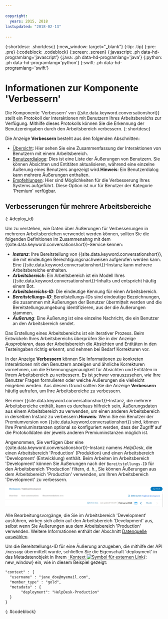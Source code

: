 ```yaml
---

copyright:
  years: 2015, 2018
lastupdated: "2018-02-13"

---
```


{:shortdesc: .shortdesc}
{:new_window: target="_blank"}
{:tip: .tip}
{:pre: .pre}
{:codeblock: .codeblock}
{:screen: .screen}
{:javascript: .ph data-hd-programlang='javascript'}
{:java: .ph data-hd-programlang='java'}
{:python: .ph data-hd-programlang='python'}
{:swift: .ph data-hd-programlang='swift'}

# Informationen zur Komponente 'Verbessern'

Die Komponente 'Verbessern' von {{site.data.keyword.conversationshort}} stellt ein Protokoll der Interaktionen mit Benutzern Ihres Arbeitsbereichs zur Verfügung. Mithilfe dieses Protokolls können Sie die Erkennung der Benutzereingaben durch den Arbeitsbereich verbessern.
{: shortdesc}

Die Anzeige **Verbessern** besteht aus den folgenden Abschnitten:

* [Übersicht](logs_oview.html): Hier sehen Sie eine Zusammenfassung der Interaktionen von Benutzern mit einem Arbeitsbereich.
* [Benutzerdialoge](logs_convo.html): Dies ist eine Liste der Äußerungen von Benutzern. Sie können Absichten und Entitäten aktualisieren, während eine einzelne Äußerung eines Benutzers angezeigt wird.**Hinweis**: Ein Benutzerdialog kann mehrere Äußerungen enthalten.
* [Empfehlungen](logs_recommend.html): Hier sind Möglichkeiten für die Verbesserung Ihres Systems aufgeführt. Diese Option ist nur für Benutzer der Kategorie 'Premium' verfügbar.

## Verbesserungen für mehrere Arbeitsbereiche
{: #deploy_id}

Um zu verstehen, wie Daten über Äußerungen für Verbesserungen in mehreren Arbeitsbereichen verwendet werden können, sollten Sie die folgenden Definitionen im Zusammenahng mit dem {{site.data.keyword.conversationshort}}-Service kennen:

* ***Instanz***: Ihre Bereitstellung von {{site.data.keyword.conversationshort}}, die mit eindeutigen Berechtigungsnachweisen aufgerufen werden kann. Eine {{site.data.keyword.conversationshort}}-Instanz kann mehrere Arbeitsbereiche enthalten.
* ***Arbeitsbereich***: Ein Arbeitsbereich ist ein Modell Ihres {{site.data.keyword.conversationshort}}-Inhalts und entspricht häufig einem Bot.
* ***Arbeitsbereichs-ID***: Die eindeutige Kennung für einen Arbeitsbereich.
* ***Bereitstellungs-ID***: Bereitstellungs-IDs sind eindeutige Bezeichnungen, die zusammen mit Äußerungen der Benutzer übermittelt werden und die Bereitstellungsumgebung identifizieren, aus der die Äußerungen stammen.
* ***Äußerung***: Eine Äußerung ist eine einzelne Nachricht, die ein Benutzer an den Arbeitsbereich sendet.

Das Erstellung eines Arbeitsbereichs ist ein iterativer Prozess. Beim Entwickeln Ihres Arbeitsbereichs überprüfen Sie in der Anzeige *Ausprobieren*, dass der Arbeitsbereich die Absichten und Entitäten in den Testeingaben richtig erkennt, und nehmen bei Bedarf Korrekturen vor.

In der Anzeige **Verbessern** können Sie Informationen zu konkreten Interaktionen mit den Benutzern anzeigen und ähnliche Korrekturen vornehmen, um die Erkennungsgenauigkeit für Absichten und Entitäten in Ihrem Arbeitsbereich zu verbessern. Es ist schwer vorauszusehen, *wie* Ihre Benutzer Fragen formulieren oder welche Äußerungen sie vielleicht eingeben werden. Aus diesem Grund sollten Sie die Anzeige **Verbessern** häufig aufrufen, um Ihre Arbeitsbereiche zu verbessern.

Bei einer {{site.data.keyword.conversationshort}}-Instanz, die mehrere Arbeitsbereiche enthält, kann es durchaus hilfreich sein, Äußerungsdaten aus einem Arbeitsbereich zu verwenden, um einen anderen Arbeitsbereich in derselben Instanz zu verbessern.**Hinweis**: Wenn Sie ein Benutzer der Premiumversion von {{site.data.keyword.conversationshort}} sind, können Ihre Premiuminstanzen optional so konfiguriert werden, dass der Zugriff auf die Protokolldaten der jeweils anderen Premiuminstanzen möglich ist.

Angenommen, Sie verfügen über eine {{site.data.keyword.conversationshort}}-Instanz namens *HelpDesk*, die einen Arbeitsbereich 'Production' (Produktion) und einen Arbeitsbereich 'Development' (Entwicklung) enthält. Beim Arbeiten im Arbeitsbereich 'Development' können Sie Äußerungen nach der `Bereitstellungs-ID` für den Arbeitsbereich 'Production' filtern, d. h., Sie können Äußerungen aus dem Arbeitsbereich 'Production' verwenden, um Ihren Arbeitsbereich 'Development' zu verbessern.

![Link zur Datenquelle](images/data_source_1.png)

Alle Bearbeitungsvorgänge, die Sie im Arbeitsbereich 'Development' ausführen, wirken sich allein auf den Arbeitsbereich 'Development' aus, selbst wenn Sie Äußerungen aus dem Arbeitsbereich 'Production' verwenden. Weitere Informationen enthält der Abschnitt [Datenquelle auswählen](logs_convo.html#select-source).

Um die Bereitstellungs-ID für eine Äußerung anzugeben, die mithilfe der API `/message` übermittelt wurde, schließen Sie die Eigenschaft 'deployment' in das Metadatenobjekt in Ihrem [-Kontext ![Symbol für externen Link](../../icons/launch-glyph.svg "Symbol für externen Link")](https://www.ibm.com/watson/developercloud/conversation/api/v1/#send_message){: new_window} ein, wie in diesem Beispiel gezeigt:

```
"context" : {
  "username" : "jane_doe@myemail.com",
  "member_type" : "gold",
  "metadata" : {
       "deployment": "HelpDesk-Production"
  }
}
```
{: #codeblock}
